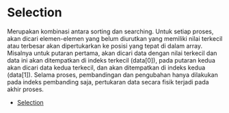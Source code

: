 
# Selection

Merupakan kombinasi antara sorting dan searching.
 Untuk setiap proses, akan dicari elemen-elemen yang belum 
diurutkan yang memiliki nilai terkecil atau terbesar akan 
dipertukarkan ke posisi yang tepat di dalam array.
 Misalnya untuk putaran pertama, akan dicari data dengan nilai 
terkecil dan data ini akan ditempatkan di indeks terkecil (data[0]), 
pada putaran kedua akan dicari data kedua terkecil, dan akan 
ditempatkan di indeks kedua (data[1]).
 Selama proses, pembandingan dan pengubahan hanya dilakukan 
pada indeks pembanding saja, pertukaran data secara fisik terjadi 
pada akhir proses.

- [Selection](https://github.com/Faithgst/ASD-TC122/tree/main/Sorting/Selection)
